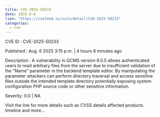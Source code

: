 ```yaml
--- 
title: CVE-2025-50233
date: 2025-8-6
lien: "https://cvefeed.io/vuln/detail/CVE-2025-50233"
categories:
  - cve
---
```


CVE ID : CVE-2025-50233

Published :  Aug. 6
2025
3:15 p.m. | 4 hours
8 minutes ago

Description : A vulnerability in QCMS version 6.0.5 allows authenticated users to read arbitrary files from the server due to insufficient validation of the "Name" parameter in the backend template editor. By manipulating the parameter
attackers can perform directory traversal and access sensitive files outside the intended template directory
potentially exposing system configuration
PHP source code
or other sensitive information.

Severity: 0.0 | NA

Visit the link for more details
such as CVSS details
affected products
timeline
and more...
